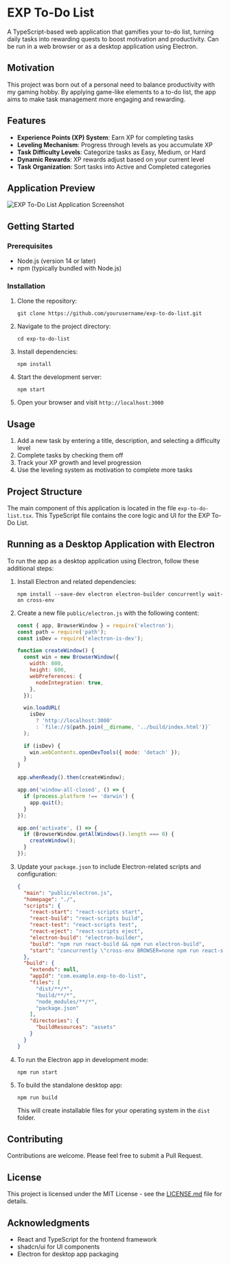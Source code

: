 # EXP To-Do List

A TypeScript-based web application that gamifies your to-do list, turning daily tasks into rewarding quests to boost motivation and productivity. Can be run in a web browser or as a desktop application using Electron.

## Motivation

This project was born out of a personal need to balance productivity with my gaming hobby. By applying game-like elements to a to-do list, the app aims to make task management more engaging and rewarding.

## Features

- **Experience Points (XP) System**: Earn XP for completing tasks
- **Leveling Mechanism**: Progress through levels as you accumulate XP
- **Task Difficulty Levels**: Categorize tasks as Easy, Medium, or Hard
- **Dynamic Rewards**: XP rewards adjust based on your current level
- **Task Organization**: Sort tasks into Active and Completed categories

## Application Preview

![EXP To-Do List Application Screenshot](.exp-to-do-list/screenshot.png)

## Getting Started

### Prerequisites

- Node.js (version 14 or later)
- npm (typically bundled with Node.js)

### Installation

1. Clone the repository:
   ```
   git clone https://github.com/yourusername/exp-to-do-list.git
   ```

2. Navigate to the project directory:
   ```
   cd exp-to-do-list
   ```

3. Install dependencies:
   ```
   npm install
   ```

4. Start the development server:
   ```
   npm start
   ```

5. Open your browser and visit `http://localhost:3000`

## Usage

1. Add a new task by entering a title, description, and selecting a difficulty level
2. Complete tasks by checking them off
3. Track your XP growth and level progression
4. Use the leveling system as motivation to complete more tasks

## Project Structure

The main component of this application is located in the file `exp-to-do-list.tsx`. This TypeScript file contains the core logic and UI for the EXP To-Do List.

## Running as a Desktop Application with Electron

To run the app as a desktop application using Electron, follow these additional steps:

1. Install Electron and related dependencies:
   ```
   npm install --save-dev electron electron-builder concurrently wait-on cross-env
   ```

2. Create a new file `public/electron.js` with the following content:
   ```javascript
   const { app, BrowserWindow } = require('electron');
   const path = require('path');
   const isDev = require('electron-is-dev');

   function createWindow() {
     const win = new BrowserWindow({
       width: 800,
       height: 600,
       webPreferences: {
         nodeIntegration: true,
       },
     });

     win.loadURL(
       isDev
         ? 'http://localhost:3000'
         : `file://${path.join(__dirname, '../build/index.html')}`
     );

     if (isDev) {
       win.webContents.openDevTools({ mode: 'detach' });
     }
   }

   app.whenReady().then(createWindow);

   app.on('window-all-closed', () => {
     if (process.platform !== 'darwin') {
       app.quit();
     }
   });

   app.on('activate', () => {
     if (BrowserWindow.getAllWindows().length === 0) {
       createWindow();
     }
   });
   ```

3. Update your `package.json` to include Electron-related scripts and configuration:
   ```json
   {
     "main": "public/electron.js",
     "homepage": "./",
     "scripts": {
       "react-start": "react-scripts start",
       "react-build": "react-scripts build",
       "react-test": "react-scripts test",
       "react-eject": "react-scripts eject",
       "electron-build": "electron-builder",
       "build": "npm run react-build && npm run electron-build",
       "start": "concurrently \"cross-env BROWSER=none npm run react-start\" \"wait-on http://localhost:3000 && electron .\""
     },
     "build": {
       "extends": null,
       "appId": "com.example.exp-to-do-list",
       "files": [
         "dist/**/*",
         "build/**/*",
         "node_modules/**/*",
         "package.json"
       ],
       "directories": {
         "buildResources": "assets"
       }
     }
   }
   ```

4. To run the Electron app in development mode:
   ```
   npm run start
   ```

5. To build the standalone desktop app:
   ```
   npm run build
   ```
   This will create installable files for your operating system in the `dist` folder.

## Contributing

Contributions are welcome. Please feel free to submit a Pull Request.

## License

This project is licensed under the MIT License - see the [LICENSE.md](LICENSE.md) file for details.

## Acknowledgments

- React and TypeScript for the frontend framework
- shadcn/ui for UI components
- Electron for desktop app packaging
